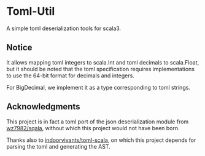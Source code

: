 # Toml-Util

A simple toml deserialization tools for scala3.

## Notice

It allows mapping toml integers to scala.Int and toml decimals to scala.Float, but it should be noted that the toml specification requires implementations to use the 64-bit format for decimals and integers.

For BigDecimal, we implement it as a type corresponding to toml strings.

## Acknowledgments

This project is in fact a toml port of the json deserialization module from [wz7982/sqala](https://github.com/wz7982/sqala), without which this project would not have been born.

Thanks also to [indoorvivants/toml-scala](https://github.com/indoorvivants/toml-scala), on which this project depends for parsing the toml and generating the AST.
